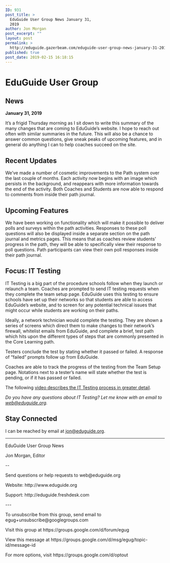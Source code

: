 ```yaml
---
ID: 931
post_title: >
  EduGuide User Group News January 31,
  2019
author: Jon Morgan
post_excerpt: ""
layout: post
permalink: >
  http://eduguide.gazerbeam.com/eduguide-user-group-news-january-31-2019
published: true
post_date: 2019-02-15 16:18:15
---
```

<h1>EduGuide User Group</h1>
<h2>News</h2>
<p><b>January 31, 2019</b></p>
<p><b></b></p>
<p>It’s a frigid Thursday morning as I sit down to write this summary of the many changes that are coming to EduGuide’s website. I hope to reach out often with similar summaries in the future. This will also be a chance to answer common questions, give sneak peaks of upcoming features, and in general do anything I can to help coaches succeed on the site.</p>
<h2>Recent Updates</h2>
<p>We’ve made a number of cosmetic improvements to the Path system over the last couple of months. Each activity now begins with an image which persists in the background, and reappears with more information towards the end of the activity. Both Coaches and Students are now able to respond to comments from inside their path journal.</p>
<h2>Upcoming Features</h2>
<p>We have been working on functionality which will make it possible to deliver polls and surveys within the path activities. Responses to these poll questions will also be displayed inside a separate section on the path journal and metrics pages. This means that as coaches review students’ progress in the path, they will be able to specifically view their response to poll questions. Path participants can view their own poll responses inside their path journal.</p>
<h2>Focus: IT Testing</h2>
<p>IT Testing is a big part of the procedure schools follow when they launch or relaunch a team. Coaches are prompted to send IT testing requests when they complete the team setup page. EduGuide uses this testing to ensure schools have set up their networks so that students are able to access EduGuide’s website, and to screen for any potential technical issues that might occur while students are working on their paths.</p>
<p>Ideally, a network technician would complete the testing. They are shown a series of screens which direct them to make changes to their network’s firewall, whitelist emails from EduGuide, and complete a brief, test path which hits upon the different types of steps that are commonly presented in the Core Learning path.</p>
<p>Testers conclude the test by stating whether it passed or failed. A response of “failed” prompts follow up from EduGuide.</p>
<p>Coaches are able to track the progress of the testing from the Team Setup page. Notations next to a tester’s name will state whether the test is pending, or if it has passed or failed.</p>
<p>The following <a href="http://eduguide.freshdesk.com/support/solutions/articles/3000085365-complete-the-it-testing-process">video describes the IT Testing process in greater detail</a>.</p>
<p><i>Do you have any questions about IT Testing? Let me know with an email to <a href="mailto:web@eduguide.org">web@eduguide.org</a>.</i></p>
<h2>Stay Connected</h2>
<p>I can be reached by email at <a href="mailto:jon@eduguide.org">jon@eduguide.org</a>.</p>
<p></p>
<p><hr></p>
<p>EduGuide User Group News</p>
<p>Jon Morgan, Editor</p>
<p>--</p>
<p>Send questions or help requests to web@eduguide.org</p>
<p>Website: http://www.eduguide.org</p>
<p>Support: http://eduguide.freshdesk.com</p>
<p>---</p>
<p>To unsubscribe from this group, send email to egug+unsubscribe@googlegroups.com</p>
<p>Visit this group at https://groups.google.com/d/forum/egug</p>
<p>View this message at https://groups.google.com/d/msg/egug/topic-id/message-id</p>
<p>For more options, visit https://groups.google.com/d/optout</p>
<p></p>
<p></p>
<p></p>
<p></p>